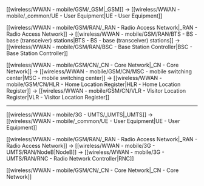 
[[wireless/WWAN - mobile/GSM/_GSM|_GSM]]
-> [[wireless/WWAN - mobile/_common/UE - User Equipment|UE - User Equipment]]

[[wireless/WWAN - mobile/GSM/RAN/_RAN - Radio Access Network|_RAN - Radio Access Network]]
-> [[wireless/WWAN - mobile/GSM/RAN/BTS - BS - base (transceiver) stations|BTS - BS - base (transceiver) stations]]
-> [[wireless/WWAN - mobile/GSM/RAN/BSC - Base Station Controller|BSC - Base Station Controller]]

[[wireless/WWAN - mobile/GSM/CN/_CN - Core Network|_CN - Core Network]]
-> [[wireless/WWAN - mobile/GSM/CN/MSC - mobile switching center|MSC - mobile switching center]]
-> [[wireless/WWAN - mobile/GSM/CN/HLR - Home Location Register|HLR - Home Location Register]]
-> [[wireless/WWAN - mobile/GSM/CN/VLR - Visitor Location Register|VLR - Visitor Location Register]]

---

[[wireless/WWAN - mobile/3G - UMTS/_UMTS|_UMTS]] 
-> [[wireless/WWAN - mobile/_common/UE - User Equipment|UE - User Equipment]]

[[wireless/WWAN - mobile/GSM/RAN/_RAN - Radio Access Network|_RAN - Radio Access Network]]
-> [[wireless/WWAN - mobile/3G - UMTS/RAN/NodeB|NodeB]]
-> [[wireless/WWAN - mobile/3G - UMTS/RAN/RNC - Radio Network Controller|RNC]]

[[wireless/WWAN - mobile/GSM/CN/_CN - Core Network|_CN - Core Network]]



